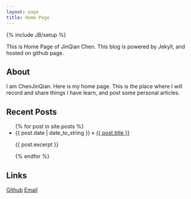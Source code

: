 ```yaml
---
layout: page
title: Home Page
---
```

{% include JB/setup %}

This is Home Page of JinQian Chen. This blog is powered by Jekyll, and hosted on github page.

## About

I am ChenJinQian. Here is my home page. This is the place where I will record and share things I have learn, and post some personal articles.

## Recent Posts

<ul class="posts">
  {% for post in site.posts %}
  <li><span>{{ post.date | date_to_string }}</span> &raquo; <a href="{{ BASE_PATH }}{{ post.url }}">{{ post.title }}</a></li>
  <p>{{ post.excerpt }}</p>
  {% endfor %}
</ul>

## Links 
[Github](https://github.com/chenjinqian)
[Email](mailto:2012chenjinqian@gmail.com)



